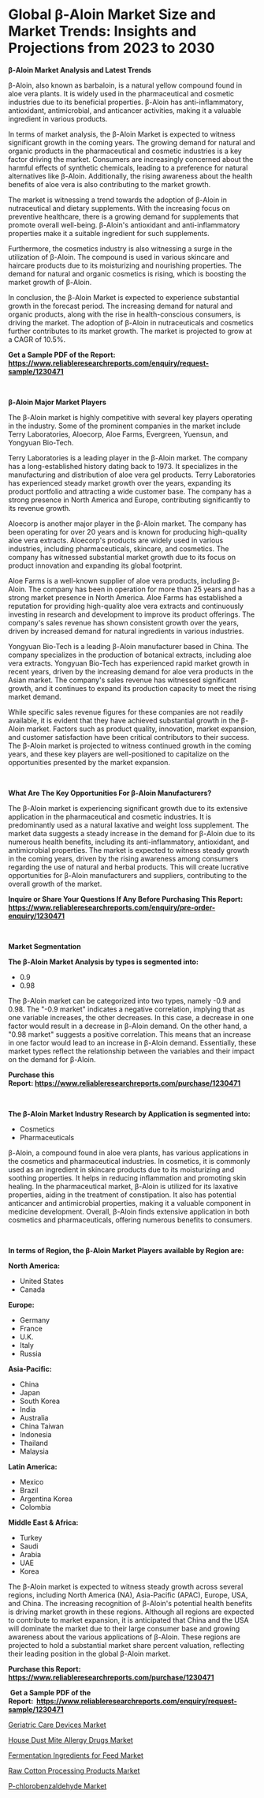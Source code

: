 <p><h1>Global β-Aloin Market Size and Market Trends: Insights and Projections from 2023 to 2030</h1></p><p><strong>β-Aloin Market Analysis and Latest Trends</strong></p>
<p><p>β-Aloin, also known as barbaloin, is a natural yellow compound found in aloe vera plants. It is widely used in the pharmaceutical and cosmetic industries due to its beneficial properties. β-Aloin has anti-inflammatory, antioxidant, antimicrobial, and anticancer activities, making it a valuable ingredient in various products.</p><p>In terms of market analysis, the β-Aloin Market is expected to witness significant growth in the coming years. The growing demand for natural and organic products in the pharmaceutical and cosmetic industries is a key factor driving the market. Consumers are increasingly concerned about the harmful effects of synthetic chemicals, leading to a preference for natural alternatives like β-Aloin. Additionally, the rising awareness about the health benefits of aloe vera is also contributing to the market growth.</p><p>The market is witnessing a trend towards the adoption of β-Aloin in nutraceutical and dietary supplements. With the increasing focus on preventive healthcare, there is a growing demand for supplements that promote overall well-being. β-Aloin's antioxidant and anti-inflammatory properties make it a suitable ingredient for such supplements.</p><p>Furthermore, the cosmetics industry is also witnessing a surge in the utilization of β-Aloin. The compound is used in various skincare and haircare products due to its moisturizing and nourishing properties. The demand for natural and organic cosmetics is rising, which is boosting the market growth of β-Aloin.</p><p>In conclusion, the β-Aloin Market is expected to experience substantial growth in the forecast period. The increasing demand for natural and organic products, along with the rise in health-conscious consumers, is driving the market. The adoption of β-Aloin in nutraceuticals and cosmetics further contributes to its market growth. The market is projected to grow at a CAGR of 10.5%.</p></p>
<p><strong>Get a Sample PDF of the Report:&nbsp; <a href="https://www.reliableresearchreports.com/enquiry/request-sample/1230471">https://www.reliableresearchreports.com/enquiry/request-sample/1230471</a></strong></p>
<p>&nbsp;</p>
<p><strong>β-Aloin Major Market Players</strong></p>
<p><p>The β-Aloin market is highly competitive with several key players operating in the industry. Some of the prominent companies in the market include Terry Laboratories, Aloecorp, Aloe Farms, Evergreen, Yuensun, and Yongyuan Bio-Tech.</p><p>Terry Laboratories is a leading player in the β-Aloin market. The company has a long-established history dating back to 1973. It specializes in the manufacturing and distribution of aloe vera gel products. Terry Laboratories has experienced steady market growth over the years, expanding its product portfolio and attracting a wide customer base. The company has a strong presence in North America and Europe, contributing significantly to its revenue growth.</p><p>Aloecorp is another major player in the β-Aloin market. The company has been operating for over 20 years and is known for producing high-quality aloe vera extracts. Aloecorp's products are widely used in various industries, including pharmaceuticals, skincare, and cosmetics. The company has witnessed substantial market growth due to its focus on product innovation and expanding its global footprint.</p><p>Aloe Farms is a well-known supplier of aloe vera products, including β-Aloin. The company has been in operation for more than 25 years and has a strong market presence in North America. Aloe Farms has established a reputation for providing high-quality aloe vera extracts and continuously investing in research and development to improve its product offerings. The company's sales revenue has shown consistent growth over the years, driven by increased demand for natural ingredients in various industries.</p><p>Yongyuan Bio-Tech is a leading β-Aloin manufacturer based in China. The company specializes in the production of botanical extracts, including aloe vera extracts. Yongyuan Bio-Tech has experienced rapid market growth in recent years, driven by the increasing demand for aloe vera products in the Asian market. The company's sales revenue has witnessed significant growth, and it continues to expand its production capacity to meet the rising market demand.</p><p>While specific sales revenue figures for these companies are not readily available, it is evident that they have achieved substantial growth in the β-Aloin market. Factors such as product quality, innovation, market expansion, and customer satisfaction have been critical contributors to their success. The β-Aloin market is projected to witness continued growth in the coming years, and these key players are well-positioned to capitalize on the opportunities presented by the market expansion.</p></p>
<p>&nbsp;</p>
<p><strong>What Are The Key Opportunities For β-Aloin Manufacturers?</strong></p>
<p><p>The β-Aloin market is experiencing significant growth due to its extensive application in the pharmaceutical and cosmetic industries. It is predominantly used as a natural laxative and weight loss supplement. The market data suggests a steady increase in the demand for β-Aloin due to its numerous health benefits, including its anti-inflammatory, antioxidant, and antimicrobial properties. The market is expected to witness steady growth in the coming years, driven by the rising awareness among consumers regarding the use of natural and herbal products. This will create lucrative opportunities for β-Aloin manufacturers and suppliers, contributing to the overall growth of the market.</p></p>
<p><strong>Inquire or Share Your Questions If Any Before Purchasing This Report: <a href="https://www.reliableresearchreports.com/enquiry/pre-order-enquiry/1230471">https://www.reliableresearchreports.com/enquiry/pre-order-enquiry/1230471</a></strong></p>
<p>&nbsp;</p>
<p><strong>Market Segmentation</strong></p>
<p><strong>The β-Aloin Market Analysis by types is segmented into:</strong></p>
<p><ul><li>0.9</li><li>0.98</li></ul></p>
<p><p>The β-Aloin market can be categorized into two types, namely -0.9 and 0.98. The "-0.9 market" indicates a negative correlation, implying that as one variable increases, the other decreases. In this case, a decrease in one factor would result in a decrease in β-Aloin demand. On the other hand, a "0.98 market" suggests a positive correlation. This means that an increase in one factor would lead to an increase in β-Aloin demand. Essentially, these market types reflect the relationship between the variables and their impact on the demand for β-Aloin.</p></p>
<p><strong>Purchase this Report:&nbsp;<a href="https://www.reliableresearchreports.com/purchase/1230471">https://www.reliableresearchreports.com/purchase/1230471</a></strong></p>
<p>&nbsp;</p>
<p><strong>The β-Aloin Market Industry Research by Application is segmented into:</strong></p>
<p><ul><li>Cosmetics</li><li>Pharmaceuticals</li></ul></p>
<p><p>β-Aloin, a compound found in aloe vera plants, has various applications in the cosmetics and pharmaceutical industries. In cosmetics, it is commonly used as an ingredient in skincare products due to its moisturizing and soothing properties. It helps in reducing inflammation and promoting skin healing. In the pharmaceutical market, β-Aloin is utilized for its laxative properties, aiding in the treatment of constipation. It also has potential anticancer and antimicrobial properties, making it a valuable component in medicine development. Overall, β-Aloin finds extensive application in both cosmetics and pharmaceuticals, offering numerous benefits to consumers.</p></p>
<p>&nbsp;</p>
<p><strong>In terms of Region, the β-Aloin Market Players available by Region are:</strong></p>
<p>
    <p> <strong> North America: </strong>
        <ul>
            <li>United States</li>
            <li>Canada</li>
        </ul>
        </p> 
    <p> <strong> Europe: </strong>
        <ul>
            <li>Germany</li>
            <li>France</li>
            <li>U.K.</li>
            <li>Italy</li>
            <li>Russia</li>
        </ul>
        </p> 
    <p> <strong> Asia-Pacific: </strong>
        <ul>
            <li>China</li>
            <li>Japan</li>
            <li>South Korea</li>
            <li>India</li>
            <li>Australia</li>
            <li>China Taiwan</li>
            <li>Indonesia</li>
            <li>Thailand</li>
            <li>Malaysia</li>
        </ul>
        </p> 
    <p> <strong> Latin America: </strong>
        <ul>
            <li>Mexico</li>
            <li>Brazil</li>
            <li>Argentina Korea</li>
            <li>Colombia</li>
        </ul>
        </p> 
    <p> <strong> Middle East & Africa: </strong>
        <ul>
            <li>Turkey</li>
            <li>Saudi</li>
            <li>Arabia</li>
            <li>UAE</li>
            <li>Korea</li>
        </ul>
    </p>
    </p>
<p><p>The β-Aloin market is expected to witness steady growth across several regions, including North America (NA), Asia-Pacific (APAC), Europe, USA, and China. The increasing recognition of β-Aloin's potential health benefits is driving market growth in these regions. Although all regions are expected to contribute to market expansion, it is anticipated that China and the USA will dominate the market due to their large consumer base and growing awareness about the various applications of β-Aloin. These regions are projected to hold a substantial market share percent valuation, reflecting their leading position in the global β-Aloin market.</p></p>
<p><strong>Purchase this Report: <a href="https://www.reliableresearchreports.com/purchase/1230471">https://www.reliableresearchreports.com/purchase/1230471</a></strong></p>
<p>&nbsp;<strong>Get a Sample PDF of the Report:&nbsp;&nbsp;<a href="https://www.reliableresearchreports.com/enquiry/request-sample/1230471">https://www.reliableresearchreports.com/enquiry/request-sample/1230471</a></strong></p>
<p><strong></strong></p>
<p><p><a href="https://www.linkedin.com/pulse/geriatric-care-devices-market-research-report-unlocks/">Geriatric Care Devices Market</a></p><p><a href="https://medium.com/@austynlemke1988/house-dust-mite-allergy-drugs-market-exploring-market-share-market-trends-and-future-growth-893c49ea7db6">House Dust Mite Allergy Drugs Market</a></p><p><a href="https://www.linkedin.com/pulse/fermentation-ingredients-feed-market-size-share-global/">Fermentation Ingredients for Feed Market</a></p><p><a href="https://www.linkedin.com/pulse/decoding-raw-cotton-processing-products-market-deep-dive/">Raw Cotton Processing Products Market</a></p><p><a href="https://medium.com/@dessiefadel/p-chlorobenzaldehyde-market-share-evolution-and-market-growth-trends-2023-2030-cc2641943f07">P-chlorobenzaldehyde Market</a></p></p>